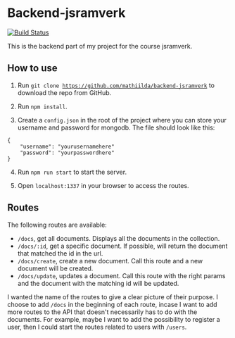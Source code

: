 # Backend-jsramverk

[![Build Status](https://app.travis-ci.com/mathiilda/backend-jsramverk.svg?branch=master)](https://app.travis-ci.com/mathiilda/backend-jsramverk)

This is the backend part of my project for the course jsramverk.

## How to use

1. Run <code>git clone https://github.com/mathiilda/backend-jsramverk</code> to download the repo from GitHub.

2. Run <code>npm install</code>.

3. Create a <code>config.json</code> in the root of the project where you can store your username and password for mongodb. The file should look like this:

```
{
    "username": "yourusernamehere"
    "password": "yourpasswordhere"
}
```

4. Run <code>npm run start</code> to start the server.

5. Open <code>localhost:1337</code> in your browser to access the routes.

## Routes

The following routes are available:

- <code>/docs</code>, get all documents. Displays all the documents in the collection.
- <code>/docs/:id</code>, get a specific document. If possible, will return the document that matched the id in the url.
- <code>/docs/create</code>, create a new document. Call this route and a new document will be created.
- <code>/docs/update</code>, updates a document. Call this route with the right params and the document with the matching id will be updated.

I wanted the name of the routes to give a clear picture of their purpose. I choose to add <code>/docs</code> in the beginning of each route, incase I want to add more routes to the API that doesn't necessarily has to do with the documents. For example, maybe I want to add the possibility to register a user, then I could start the routes related to users with <code>/users</code>.
